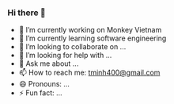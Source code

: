 ### Hi there 👋

- 🔭 I’m currently working on Monkey Vietnam
- 🌱 I’m currently learning software engineering
- 👯 I’m looking to collaborate on ...
- 🤔 I’m looking for help with ...
- 💬 Ask me about ...
- 📫 How to reach me: tminh400@gmail.com
- 😄 Pronouns: ...
- ⚡ Fun fact: ...
